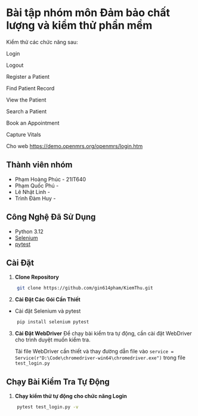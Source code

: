# Bài tập nhóm môn Đảm bảo chất lượng và kiểm thử phần mềm

Kiểm thử các chức năng sau:

Login

Logout

Register a Patient

Find Patient Record

View the Patient

Search a Patient

Book an Appointment

Capture Vitals

Cho web https://demo.openmrs.org/openmrs/login.htm

## Thành viên nhóm

- Phạm Hoàng Phúc - 21IT640
- Phạm Quốc Phú -
- Lê Nhật Linh -
- Trình Đàm Huy -

## Công Nghệ Đã Sử Dụng

- Python 3.12
- [Selenium](https://www.selenium.dev/)
- [pytest](https://pytest.org/)

## Cài Đặt

1. **Clone Repository**

```bash
    git clone https://github.com/gin614pham/KiemThu.git
```

2. **Cài Đặt Các Gói Cần Thiết**

- Cài đặt Selenium và pytest

```bash
    pip install selenium pytest
```

3. **Cài Đặt WebDriver**
   Để chạy bài kiểm tra tự động, cần cài đặt WebDriver cho trình duyệt muốn kiểm tra.

   Tải file WebDriver cần thiết và thay đường dẫn file vào `service = Service(r"D:\Code\chromedriver-win64\chromedriver.exe")`
   trong file `test_login.py`

## Chạy Bài Kiểm Tra Tự Động

1. **Chạy kiểm thử tự động cho chức năng Login**

```bash
    pytest test_login.py -v
```
